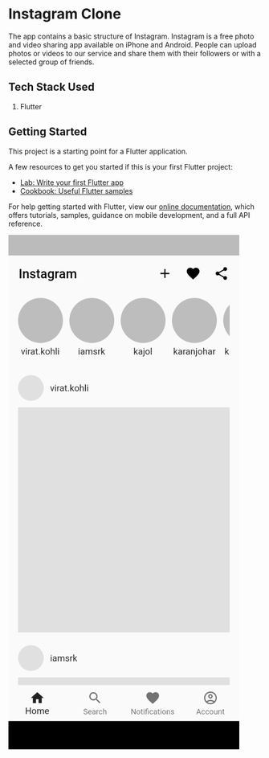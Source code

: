 # Instagram Clone

The app contains a basic structure of Instagram. Instagram is a free photo and video sharing app available on iPhone and Android. People can upload photos or videos to our service and share them with their followers or with a selected group of friends. 

## Tech Stack Used
1. Flutter

## Getting Started

This project is a starting point for a Flutter application.

A few resources to get you started if this is your first Flutter project:

- [Lab: Write your first Flutter app](https://flutter.dev/docs/get-started/codelab)
- [Cookbook: Useful Flutter samples](https://flutter.dev/docs/cookbook)

For help getting started with Flutter, view our
[online documentation](https://flutter.dev/docs), which offers tutorials,
samples, guidance on mobile development, and a full API reference.

![](images/Screenshot_20221105-121913.png)
